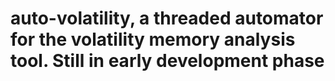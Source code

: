 # auto-volatility, a threaded automator for the volatility memory analysis tool. Still in early development phase
